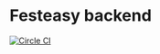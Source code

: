 # Festeasy backend

[![Circle CI](https://circleci.com/gh/jasrusable/festeasy-backend.svg?style=svg&circle-token=c7a32d51438bd6f2fee752e729560c36b76a4a37)](https://circleci.com/gh/jasrusable/festeasy-backend)


